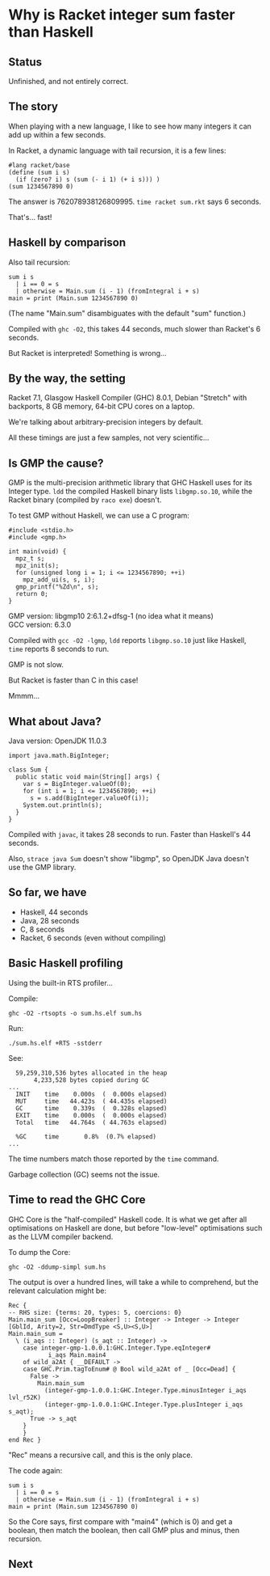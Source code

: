 # Why is Racket integer sum faster than Haskell

## Status

Unfinished, and not entirely correct.

## The story

When playing with a new language, I like to see how many integers it can add up within a few seconds.

In Racket, a dynamic language with tail recursion, it is a few lines:

~~~
#lang racket/base
(define (sum i s)
  (if (zero? i) s (sum (- i 1) (+ i s))) )
(sum 1234567890 0)
~~~

The answer is 762078938126809995. `time racket sum.rkt` says 6 seconds.

That's... fast! 

## Haskell by comparison

Also tail recursion:

~~~
sum i s
  | i == 0 = s
  | otherwise = Main.sum (i - 1) (fromIntegral i + s)
main = print (Main.sum 1234567890 0)
~~~

(The name "Main.sum" disambiguates with the default "sum" function.)

Compiled with `ghc -O2`, this takes 44 seconds, much slower than Racket's 6 seconds.

But Racket is interpreted! Something is wrong...

## By the way, the setting

Racket 7.1, Glasgow Haskell Compiler (GHC) 8.0.1, Debian "Stretch" with backports, 8 GB memory, 64-bit CPU cores on a laptop.

We're talking about arbitrary-precision integers by default.

All these timings are just a few samples, not very scientific...

## Is GMP the cause?

GMP is the multi-precision arithmetic library that GHC Haskell uses for its Integer type.
`ldd` the compiled Haskell binary lists `libgmp.so.10`, while the Racket binary (compiled by `raco exe`) doesn't.

To test GMP without Haskell, we can use a C program:

~~~
#include <stdio.h>
#include <gmp.h>

int main(void) {
  mpz_t s;
  mpz_init(s);
  for (unsigned long i = 1; i <= 1234567890; ++i)
    mpz_add_ui(s, s, i);
  gmp_printf("%Zd\n", s);
  return 0;
}
~~~

GMP version: libgmp10 2:6.1.2+dfsg-1 (no idea what it means)  
GCC version: 6.3.0

Compiled with `gcc -O2 -lgmp`, `ldd` reports `libgmp.so.10` just like Haskell, `time` reports 8 seconds to run.

GMP is not slow.

But Racket is faster than C in this case!

Mmmm...

## What about Java?

Java version: OpenJDK 11.0.3

~~~
import java.math.BigInteger;

class Sum {
  public static void main(String[] args) {
    var s = BigInteger.valueOf(0);
    for (int i = 1; i <= 1234567890; ++i)
      s = s.add(BigInteger.valueOf(i));
    System.out.println(s);
  }
}
~~~

Compiled with `javac`, it takes 28 seconds to run. Faster than Haskell's 44 seconds.

Also, `strace java Sum` doesn't show "libgmp", so OpenJDK Java doesn't use the GMP library.

## So far, we have

- Haskell, 44 seconds
- Java, 28 seconds
- C, 8 seconds
- Racket, 6 seconds (even without compiling)

## Basic Haskell profiling

Using the built-in RTS profiler...

Compile:

~~~
ghc -O2 -rtsopts -o sum.hs.elf sum.hs
~~~

Run:

~~~
./sum.hs.elf +RTS -sstderr
~~~

See:

~~~
  59,259,310,536 bytes allocated in the heap
       4,233,528 bytes copied during GC
...
  INIT    time    0.000s  (  0.000s elapsed)
  MUT     time   44.423s  ( 44.435s elapsed)
  GC      time    0.339s  (  0.328s elapsed)
  EXIT    time    0.000s  (  0.000s elapsed)
  Total   time   44.764s  ( 44.763s elapsed)

  %GC     time       0.8%  (0.7% elapsed)
...
~~~

The time numbers match those reported by the `time` command.

Garbage collection (GC) seems not the issue.

## Time to read the GHC Core

GHC Core is the "half-compiled" Haskell code. It is what we get after all optimisations on Haskell are done, but before "low-level" optimisations such as the LLVM compiler backend.

To dump the Core:

~~~
ghc -O2 -ddump-simpl sum.hs
~~~

The output is over a hundred lines, will take a while to comprehend, but the relevant calculation might be:

~~~
Rec {
-- RHS size: {terms: 20, types: 5, coercions: 0}
Main.main_sum [Occ=LoopBreaker] :: Integer -> Integer -> Integer
[GblId, Arity=2, Str=DmdType <S,U><S,U>]
Main.main_sum =
  \ (i_aqs :: Integer) (s_aqt :: Integer) ->
    case integer-gmp-1.0.0.1:GHC.Integer.Type.eqInteger#
           i_aqs Main.main4
    of wild_a2At { __DEFAULT ->
    case GHC.Prim.tagToEnum# @ Bool wild_a2At of _ [Occ=Dead] {
      False ->
        Main.main_sum
          (integer-gmp-1.0.0.1:GHC.Integer.Type.minusInteger i_aqs lvl_r52K)
          (integer-gmp-1.0.0.1:GHC.Integer.Type.plusInteger i_aqs s_aqt);
      True -> s_aqt
    }
    }
end Rec }
~~~

"Rec" means a recursive call, and this is the only place.

The code again:

~~~
sum i s
  | i == 0 = s
  | otherwise = Main.sum (i - 1) (fromIntegral i + s)
main = print (Main.sum 1234567890 0)
~~~

So the Core says, first compare with "main4" (which is 0) and get a boolean, then match the boolean, then call GMP plus and minus, then recursion.

## Next

